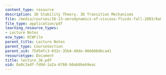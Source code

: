 ```yaml
---
content_type: resource
description: 3D Stability Theory. 3D Transition Mechanisms
file: /media/courses/16-13-aerodynamics-of-viscous-fluids-fall-2003/8a0c3adffd9d1a2a6768b8ab6beb9eac_lecture_36.pdf
file_type: application/pdf
learning_resource_types:
- Lecture Notes
ocw_type: OCWFile
parent_title: Lecture Notes
parent_type: CourseSection
parent_uid: 75d54fc3-032c-35b4-49de-966608dbca41
resourcetype: Document
title: lecture_36.pdf
uid: 8a0c3adf-fd9d-1a2a-6768-b8ab6beb9eac
---
```

